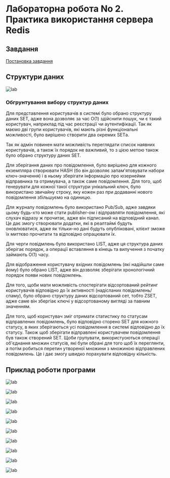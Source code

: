 # Лабораторна робота No 2. Практика використання сервера Redis

## Завдання

[Постановка завдання](docs/lab2_bd2-db2019_2020.pdf)

## Структури даних

![lab](img/diagram.png)

### Обгрунтування вибору структур даних 

Для представлення користувачів в системі було обрано структуру даних 
SET, адже вона дозволяє за час О(1) здійснити пошук, чи є такий користувач,
наприклад під час реєстрації чи аутентифікації. Так як маємо дві групи користувачів, які мають
різні функціональні можливості, було вирішено створити два окремих SETа.

Так як адмін повинен мати можливість переглядати список наявних 
користувачів, а також їх порядок не важливий, то з цією метою також
було обрано структуру даних SET.

Для зберігання даних про повідомлення, було вирішено для кожного 
екземпляра створювати HASH (бо він дозволяє запам'ятовувати набори
ключ-значення) і в ньому зберігати інформацію про 
юзернейми відправника та отримувача, а також саме повідомлення.
Для того, щоб генерувати для кожної такої структури унікальний ключ,
було використано звичайну строку, яку кожен раз при додаванні нового
повідомлення збільшуємо на одиницю.

Для журналу повідомлень було використано Pub/Sub, адже завдяки цьому
будь-хто може стати publisher-ом і відправляти повідомлення, які
слухач відразу ж прочитає, адже він підписаний на відповідний канал.
Це дає змогу створювати додатки, які в реалтаймі будуть оновлюватися,
адже як тільки-но дані будуть опубліковані, клієнт зможе їх миттєво
прочитати та відповідно опрацювати їх.

Для черги повідмлень було використано LIST, адже ця структура даних
зберігає порядок, а операції вставляння в кінець та вилучення з 
початку займають О(1) часу.

Для відображення користувачу вхідних повідомлень (які надійшли 
саме йому) було обрано LIST, адже він дозволяє зберігати хронологічний 
порядок появи нових повідомлень.

Для того, щоби мати можливість спостерігати відсортований рейтинг
користувачів відповідно до їх активності (надісланих повідомлень/спаму), було обрано структуру
даних відсортований сет, тобто ZSET, адже саме він збергіає ключі у відсортованому вигляді за павним значенням.

Для того, щоб користувач зміг отримати статистику по статусам
відправлених повідомлень, було відповідно сторено SET для кожного
статусу, в яких зберігаються усі повідомлення в системі відповідно до їх
статусу. Також щоб зберігати відправлені користувачем 
повідомлення був також створений SET. Щоби групувати, використуоються
операції об'єднання множин статусів, які були обрані для того щоб їх
переглянти, а потім робиться перетин утвореної множини з множиною
відправлених повідомлень. Це і дає змогу швидко порахувати відповідну
кількість.

## Приклад роботи програми

![lab](img/animation.gif)

![lab](img/img1.png)

![lab](img/img2.png)

![lab](img/img3.png)

![lab](img/img4.png)

![lab](img/img5.png)

![lab](img/img6.png)

![lab](img/img7.png)

![lab](img/img8.png)

![lab](img/img9.png)



